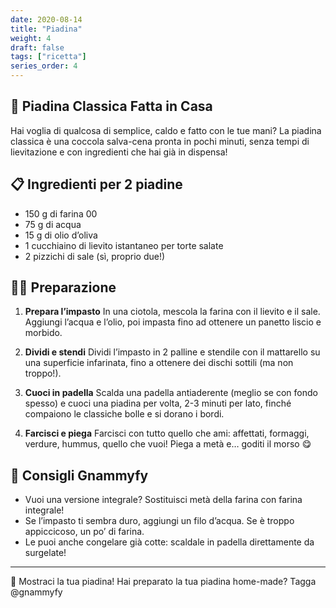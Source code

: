 ```yaml
---
date: 2020-08-14
title: "Piadina"
weight: 4
draft: false
tags: ["ricetta"]
series_order: 4
---
```


## 🌾 Piadina Classica Fatta in Casa
Hai voglia di qualcosa di semplice, caldo e fatto con le tue mani?
La piadina classica è una coccola salva-cena pronta in pochi minuti, senza tempi di lievitazione e con ingredienti che hai già in dispensa!

## 📋 Ingredienti per 2 piadine
- 150 g di farina 00
- 75 g di acqua
- 15 g di olio d’oliva
- 1 cucchiaino di lievito istantaneo per torte salate
- 2 pizzichi di sale (sì, proprio due!)

## 👩‍🍳 Preparazione
1. **Prepara l’impasto**
In una ciotola, mescola la farina con il lievito e il sale. Aggiungi l’acqua e l’olio, poi impasta fino ad ottenere un panetto liscio e morbido.

2. **Dividi e stendi**
Dividi l’impasto in 2 palline e stendile con il mattarello su una superficie infarinata, fino a ottenere dei dischi sottili (ma non troppo!).

3. **Cuoci in padella**
Scalda una padella antiaderente (meglio se con fondo spesso) e cuoci una piadina per volta, 2-3 minuti per lato, finché compaiono le classiche bolle e si dorano i bordi.

4. **Farcisci e piega**
Farcisci con tutto quello che ami: affettati, formaggi, verdure, hummus, quello che vuoi! Piega a metà e… goditi il morso 😋

## 🍴 Consigli Gnammyfy
- Vuoi una versione integrale? Sostituisci metà della farina con farina integrale!
- Se l’impasto ti sembra duro, aggiungi un filo d’acqua. Se è troppo appiccicoso, un po’ di farina.
- Le puoi anche congelare già cotte: scaldale in padella direttamente da surgelate!

---

📸 Mostraci la tua piadina!
Hai preparato la tua piadina home-made? Tagga @gnammyfy